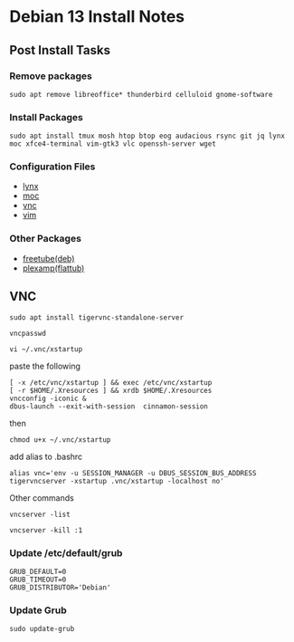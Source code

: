 # Debian 13 Install Notes

## Post Install Tasks

### Remove packages
```
sudo apt remove libreoffice* thunderbird celluloid gnome-software
```
### Install Packages
```
sudo apt install tmux mosh htop btop eog audacious rsync git jq lynx moc xfce4-terminal vim-gtk3 vlc openssh-server wget
```
### Configuration Files
- [lynx](config/lynx_config)
- [moc](config/moc)
- [vnc](config/vnc)
- [vim](config/vim)

### Other Packages
 - [freetube(deb)](https://freetubeapp.io/#download)
 - [plexamp(flattub)](https://flathub.org/apps/details/com.plexamp.Plexamp)


## VNC
```
sudo apt install tigervnc-standalone-server
```
```
vncpasswd
```
```
vi ~/.vnc/xstartup
```
paste the following
```#!/bin/bash
[ -x /etc/vnc/xstartup ] && exec /etc/vnc/xstartup
[ -r $HOME/.Xresources ] && xrdb $HOME/.Xresources
vncconfig -iconic &
dbus-launch --exit-with-session  cinnamon-session

```
then
```
chmod u+x ~/.vnc/xstartup
```
add alias to .bashrc
```
alias vnc='env -u SESSION_MANAGER -u DBUS_SESSION_BUS_ADDRESS  tigervncserver -xstartup .vnc/xstartup -localhost no'
```
Other commands
```
vncserver -list
```
```
vncserver -kill :1
```
### Update /etc/default/grub 
```
GRUB_DEFAULT=0
GRUB_TIMEOUT=0
GRUB_DISTRIBUTOR='Debian'
```
### Update Grub 
```
sudo update-grub
```

